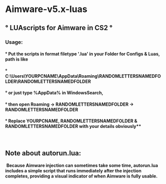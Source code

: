 
# Aimware-v5.x-luas 

                                  
## ° **LUAscripts for Aimware in CS2** °
### Usage: 
#### ° Put the scripts in format filetype '.lua' in your Folder for Configs & Luas, path is like
#### ° C:\Users\YOURPCNAME\AppData\Roaming\RANDOMLETTERSNAMEDFOLDER\RANDOMLETTERSNAMEDFOLDER
#### ° or just type %AppData% in WindowsSearch, 
#### ° then open Roaming -> RANDOMLETTERSNAMEDFOLDER -> RANDOMLETTERSNAMEDFOLDER
#### ° Replace YOURPCNAME, RANDOMLETTERSNAMEDFOLDER & RANDOMLETTERSNAMEDFOLDER with your details obviously**
‎ 
## Note about autorun.lua: 
‎ 
**Because Aimware injection can sometimes take some time, 
autorun.lua includes a simple script that runs immediately after the injection completes, 
providing a visual indicator of when Aimware is fully usable.**
